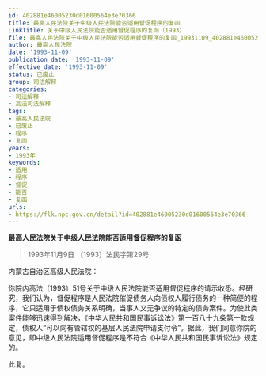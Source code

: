 ```yaml
---
id: 402881e46005230d01600564e3e70366
title: 最高人民法院关于中级人民法院能否适用督促程序的复函
LinkTitle: 关于中级人民法院能否适用督促程序的复函（1993）
file: 最高人民法院关于中级人民法院能否适用督促程序的复函_19931109_402881e46005230d01600564e3e70366.docx
author: 最高人民法院
date: '1993-11-09'
publication_date: '1993-11-09'
effective_date: '1993-11-09'
status: 已废止
group: 司法解释
categories:
- 司法解释
- 高法司法解释
tags:
- 最高人民法院
- 已废止
- 程序
- 复函
years:
- 1993年
keywords:
- 适用
- 程序
- 督促
- 能否
- 复函
urls:
- https://flk.npc.gov.cn/detail?id=402881e46005230d01600564e3e70366
---
```


**最高人民法院关于中级人民法院能否适用督促程序的复函**

> 1993年11月9日 〔1993〕法民字第29号

内蒙古自治区高级人民法院：

你院内高法〔1993〕51号关于中级人民法院能否适用督促程序的请示收悉。经研究，我们认为，督促程序是人民法院催促债务人向债权人履行债务的一种简便的程序，它只适用于债权债务关系明确，当事人又无争议的特定的债务案件。为使此类案件能够迅速得到解决，《中华人民共和国民事诉讼法》第一百八十九条第一款规定，债权人“可以向有管辖权的基层人民法院申请支付令”。据此，我们同意你院的意见，即中级人民法院适用督促程序是不符合《中华人民共和国民事诉讼法》规定的。

此复。
